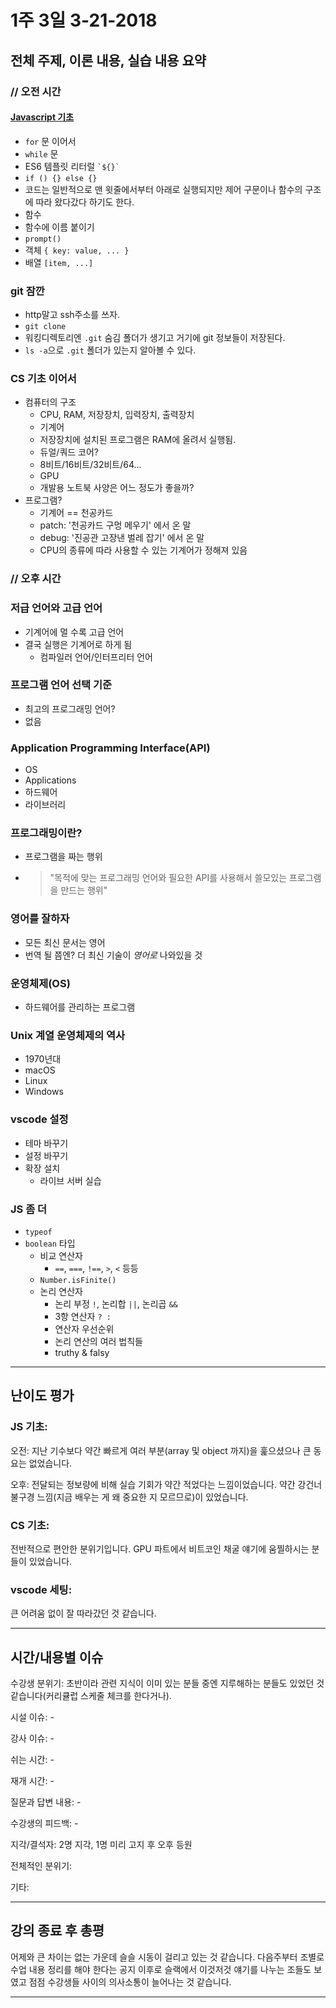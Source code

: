 # 1주 3일 3-21-2018
## 전체 주제, 이론 내용, 실습 내용 요약
### // 오전 시간
#### [Javascript 기초](https://helloworldjavascript.net/)
* `for` 문 이어서
* `while` 문
* ES6 템플릿 리터럴 ``` `${}` ```
* `if () {} else {}`
* 코드는 일반적으로 맨 윗줄에서부터 아래로 실행되지만 제어 구문이나 함수의 구조에 따라 왔다갔다 하기도 한다.
* 함수
* 함수에 이름 붙이기
* `prompt()`
* 객체 `{ key: value, ... }`
* 배열 `[item, ...]`
### git 잠깐
* http말고 ssh주소를 쓰자.
* `git clone`
* 워킹디렉토리엔 `.git` 숨김 폴더가 생기고 거기에 git 정보들이 저장된다.
* `ls -a`으로 `.git` 폴더가 있는지 알아볼 수 있다.
### CS 기초 이어서
* 컴퓨터의 구조
  * CPU, RAM, 저장장치, 입력장치, 출력장치
  * 기계어
  * 저장장치에 설치된 프로그램은 RAM에 올려서 실행됨.
  * 듀얼/쿼드 코어?
  * 8비트/16비트/32비트/64...
  * GPU
  * 개발용 노트북 사양은 어느 정도가 좋을까?
* 프로그램?
  * 기계어 == 천공카드
  * patch: '천공카드 구멍 메우기' 에서 온 말
  * debug: '진공관 고장낸 벌레 잡기' 에서 온 말
  * CPU의 종류에 따라 사용할 수 있는 기계어가 정해져 있음
### // 오후 시간
### 저급 언어와 고급 언어
* 기계어에 멀 수록 고급 언어
* 결국 실행은 기계어로 하게 됨
  * 컴파일러 언어/인터프리터 언어
### 프로그램 언어 선택 기준
* 최고의 프로그래밍 언어?
* 없음
### Application Programming Interface(API)
* OS
* Applications
* 하드웨어
* 라이브러리
### 프로그래밍이란?
* 프로그램을 짜는 행위
* > "목적에 맞는 프로그래밍 언어와 필요한 API를 사용해서 쓸모있는 프로그램을 만드는 행위"
### 영어를 잘하자
* 모든 최신 문서는 영어
* 번역 될 쯤엔? 더 최신 기술이 *영어로* 나와있을 것
### 운영체제(OS)
* 하드웨어를 관리하는 프로그램
### Unix 계열 운영체제의 역사
* 1970년대
* macOS
* Linux
* Windows
### vscode 설정
* 테마 바꾸기
* 설정 바꾸기
* 확장 설치
  * 라이브 서버 실습
### JS 좀 더
* `typeof`
* `boolean` 타입
  * 비교 연산자
    * `==`, `===`, `!==`, `>`, `<` 등등
  * `Number.isFinite()`
  * 논리 연산자
    * 논리 부정 `!`, 논리합 `||`, 논리곱 `&&`
    * 3항 연산자 ` ? : `
    * 연산자 우선순위
    * 논리 연산의 여러 법칙들
    * truthy & falsy
___
## 난이도 평가
### JS 기초:
오전: 지난 기수보다 약간 빠르게 여러 부분(array 및 object 까지)을 훑으셨으나 큰 동요는 없었습니다.  

오후: 전달되는 정보량에 비해 실습 기회가 약간 적었다는 느낌이었습니다. 약간 강건너 불구경 느낌(지금 배우는 게 왜 중요한 지 모르므로)이 있었습니다.
### CS 기초:
전반적으로 편안한 분위기입니다. GPU 파트에서 비트코인 채굴 얘기에 움찔하시는 분들이 있었습니다.
### vscode 세팅:
큰 어려움 없이 잘 따라갔던 것 같습니다.
___
## 시간/내용별 이슈
수강생 분위기: 초반이라 관련 지식이 이미 있는 분들 중엔 지루해하는 분들도 있었던 것 같습니다(커리큘럽 스케줄 체크를 한다거나).

시설 이슈: -

강사 이슈: -

쉬는 시간: -

재개 시간: -

질문과 답변 내용: -

수강생의 피드백: -

지각/결석자: 2명 지각, 1명 미리 고지 후 오후 등원

전체적인 분위기: 

기타:
___
## 강의 종료 후 총평
어제와 큰 차이는 없는 가운데 슬슬 시동이 걸리고 있는 것 같습니다. 다음주부터 조별로 수업 내용 정리를 해야 한다는 공지 이후로 슬랙에서 이것저것 얘기를 나누는 조들도 보였고 점점 수강생들 사이의 의사소통이 늘어나는 것 같습니다.
___